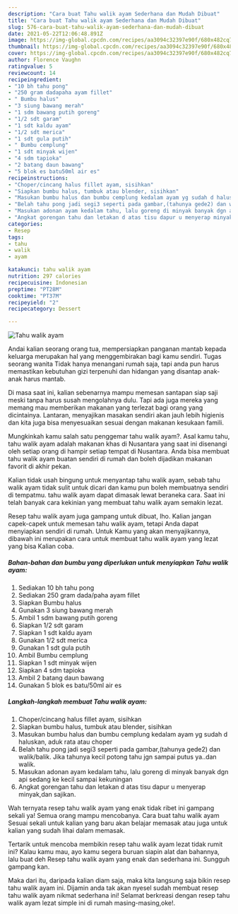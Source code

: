 ```yaml
---
description: "Cara buat Tahu walik ayam Sederhana dan Mudah Dibuat"
title: "Cara buat Tahu walik ayam Sederhana dan Mudah Dibuat"
slug: 576-cara-buat-tahu-walik-ayam-sederhana-dan-mudah-dibuat
date: 2021-05-22T12:06:48.891Z
image: https://img-global.cpcdn.com/recipes/aa3094c32397e90f/680x482cq70/tahu-walik-ayam-foto-resep-utama.jpg
thumbnail: https://img-global.cpcdn.com/recipes/aa3094c32397e90f/680x482cq70/tahu-walik-ayam-foto-resep-utama.jpg
cover: https://img-global.cpcdn.com/recipes/aa3094c32397e90f/680x482cq70/tahu-walik-ayam-foto-resep-utama.jpg
author: Florence Vaughn
ratingvalue: 5
reviewcount: 14
recipeingredient:
- "10 bh tahu pong"
- "250 gram dadapaha ayam fillet"
- " Bumbu halus"
- "3 siung bawang merah"
- "1 sdm bawang putih goreng"
- "1/2 sdt garam"
- "1 sdt kaldu ayam"
- "1/2 sdt merica"
- "1 sdt gula putih"
- " Bumbu cemplung"
- "1 sdt minyak wijen"
- "4 sdm tapioka"
- "2 batang daun bawang"
- "5 blok es batu50ml air es"
recipeinstructions:
- "Choper/cincang halus fillet ayam, sisihkan"
- "Siapkan bumbu halus, tumbuk atau blender, sisihkan"
- "Masukan bumbu halus dan bumbu cemplung kedalam ayam yg sudah d haluskan, aduk rata atau choper"
- "Belah tahu pong jadi segi3 seperti pada gambar,(tahunya gede2) dan walik/balik. Jika tahunya kecil potong tahu jgn sampai putus ya..dan walik."
- "Masukan adonan ayam kedalam tahu, lalu goreng di minyak banyak dgn api sedang ke kecil sampai kekuningan"
- "Angkat gorengan tahu dan letakan d atas tisu dapur u menyerap minyak,dan sajikan."
categories:
- Resep
tags:
- tahu
- walik
- ayam

katakunci: tahu walik ayam 
nutrition: 297 calories
recipecuisine: Indonesian
preptime: "PT28M"
cooktime: "PT37M"
recipeyield: "2"
recipecategory: Dessert

---
```



![Tahu walik ayam](https://img-global.cpcdn.com/recipes/aa3094c32397e90f/680x482cq70/tahu-walik-ayam-foto-resep-utama.jpg)

Andai kalian seorang orang tua, mempersiapkan panganan mantab kepada keluarga merupakan hal yang menggembirakan bagi kamu sendiri. Tugas seorang  wanita Tidak hanya menangani rumah saja, tapi anda pun harus memastikan kebutuhan gizi terpenuhi dan hidangan yang disantap anak-anak harus mantab.

Di masa  saat ini, kalian sebenarnya mampu memesan santapan siap saji meski tanpa harus susah mengolahnya dulu. Tapi ada juga mereka yang memang mau memberikan makanan yang terlezat bagi orang yang dicintainya. Lantaran, menyajikan masakan sendiri akan jauh lebih higienis dan kita juga bisa menyesuaikan sesuai dengan makanan kesukaan famili. 



Mungkinkah kamu salah satu penggemar tahu walik ayam?. Asal kamu tahu, tahu walik ayam adalah makanan khas di Nusantara yang saat ini disenangi oleh setiap orang di hampir setiap tempat di Nusantara. Anda bisa membuat tahu walik ayam buatan sendiri di rumah dan boleh dijadikan makanan favorit di akhir pekan.

Kalian tidak usah bingung untuk menyantap tahu walik ayam, sebab tahu walik ayam tidak sulit untuk dicari dan kamu pun boleh membuatnya sendiri di tempatmu. tahu walik ayam dapat dimasak lewat beraneka cara. Saat ini telah banyak cara kekinian yang membuat tahu walik ayam semakin lezat.

Resep tahu walik ayam juga gampang untuk dibuat, lho. Kalian jangan capek-capek untuk memesan tahu walik ayam, tetapi Anda dapat menyiapkan sendiri di rumah. Untuk Kamu yang akan menyajikannya, dibawah ini merupakan cara untuk membuat tahu walik ayam yang lezat yang bisa Kalian coba.

<!--inarticleads1-->

##### Bahan-bahan dan bumbu yang diperlukan untuk menyiapkan Tahu walik ayam:

1. Sediakan 10 bh tahu pong
1. Sediakan 250 gram dada/paha ayam fillet
1. Siapkan  Bumbu halus
1. Gunakan 3 siung bawang merah
1. Ambil 1 sdm bawang putih goreng
1. Siapkan 1/2 sdt garam
1. Siapkan 1 sdt kaldu ayam
1. Gunakan 1/2 sdt merica
1. Gunakan 1 sdt gula putih
1. Ambil  Bumbu cemplung
1. Siapkan 1 sdt minyak wijen
1. Siapkan 4 sdm tapioka
1. Ambil 2 batang daun bawang
1. Gunakan 5 blok es batu/50ml air es




<!--inarticleads2-->

##### Langkah-langkah membuat Tahu walik ayam:

1. Choper/cincang halus fillet ayam, sisihkan
1. Siapkan bumbu halus, tumbuk atau blender, sisihkan
1. Masukan bumbu halus dan bumbu cemplung kedalam ayam yg sudah d haluskan, aduk rata atau choper
1. Belah tahu pong jadi segi3 seperti pada gambar,(tahunya gede2) dan walik/balik. Jika tahunya kecil potong tahu jgn sampai putus ya..dan walik.
1. Masukan adonan ayam kedalam tahu, lalu goreng di minyak banyak dgn api sedang ke kecil sampai kekuningan
1. Angkat gorengan tahu dan letakan d atas tisu dapur u menyerap minyak,dan sajikan.




Wah ternyata resep tahu walik ayam yang enak tidak ribet ini gampang sekali ya! Semua orang mampu mencobanya. Cara buat tahu walik ayam Sesuai sekali untuk kalian yang baru akan belajar memasak atau juga untuk kalian yang sudah lihai dalam memasak.

Tertarik untuk mencoba membikin resep tahu walik ayam lezat tidak rumit ini? Kalau kamu mau, ayo kamu segera buruan siapin alat dan bahannya, lalu buat deh Resep tahu walik ayam yang enak dan sederhana ini. Sungguh gampang kan. 

Maka dari itu, daripada kalian diam saja, maka kita langsung saja bikin resep tahu walik ayam ini. Dijamin anda tak akan nyesel sudah membuat resep tahu walik ayam nikmat sederhana ini! Selamat berkreasi dengan resep tahu walik ayam lezat simple ini di rumah masing-masing,oke!.

